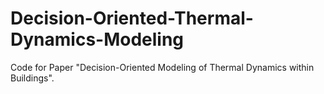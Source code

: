 # Decision-Oriented-Thermal-Dynamics-Modeling
Code for Paper "Decision-Oriented Modeling of Thermal Dynamics within Buildings".
